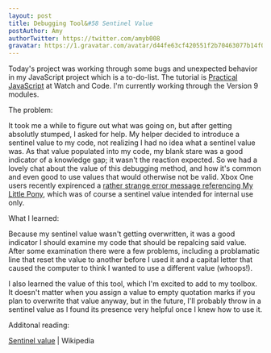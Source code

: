 ```yaml
---
layout: post
title: Debugging Tool&#58 Sentinel Value
postAuthor: Amy
authorTwitter: https://twitter.com/amyb008
gravatar: https://1.gravatar.com/avatar/d44fe63cf420551f2b70463077b14f06
---
```

Today's project was working through some bugs and unexpected behavior in my JavaScript project which is a to-do-list. The tutorial is <a href="https://watchandcode.com/p/practical-javascript">Practical JavaScript</a> at Watch and Code. I'm currently working through the Version 9 modules. 

The problem:

It took me a while to figure out what was going on, but after getting absolutly stumped, I asked for help. My helper decided to introduce a sentinel value to my code, not realizing I had no idea what a sentinel value was. As that value populated into my code, my blank stare was a good indicator of a knowledge gap; it wasn't the reaction expected. So we had a lovely chat about the value of this debugging method, and how it's common and even good to use values that would otherwise not be valid. Xbox One users recently expirenced a <a href="http://www.eurogamer.net/articles/2017-07-19-xbox-one-users-plagued-by-bizarre-my-little-pony-message" target="_blank">rather strange error message referencing My Little Pony</a>, which was of course a sentinel value intended for internal use only. 


What I learned:

Because my sentinel value wasn't getting overwritten, it was a good indicator I should examine my code that should be repalcing said value. After some examination there were a few problems, including a problamatic line that reset the value to another before I used it and a capital letter that caused the computer to think I wanted to use a different value (whoops!). 

I also learned the value of this tool, which I'm excited to add to my toolbox. It doesn't matter when you assign a value to empty quotation marks if you plan to overwrite that value anyway, but in the future, I'll probably throw  in a sentinel value as I found its presence very helpful once I knew how to use it.

Additonal reading:

<p><a href="https://en.wikipedia.org/wiki/Sentinel_value">Sentinel value</a> | Wikipedia </p>

